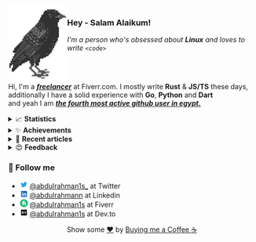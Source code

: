 <img align="left" src="assets/logo.png">

### Hey - Salam Alaikum!
*I'm a person who's obsessed about **Linux** and loves to write `<code>`*

<br/><br/>



Hi, I'm a [***freelancer***](https://fiverr.com/abdulrahman1s) at Fiverr.com.
I mostly write **Rust** & **JS/TS** these days, <br/> 
additionally I have a solid experience with **Go**, **Python** and **Dart** <br/>
and yeah I am [***the fourth most active github user in egypt.***](https://committers.top/egypt) 


<details>
<summary>📈 <b>Statistics</b></summary>

![statistics](assets/statistics.svg)

</details>

<details>
<summary>✨ <b>Achievements</b></summary>

![achievements](assets/achievements.svg)
</details>

<details>
<summary>👀 <b>Recent articles</b></summary>

[![articles](assets/articles.svg)](https://dev.to/abdulrahman1s)
</details>


<details>
<summary>😍 <b>Feedback</b></summary>

<!--feedback_start-->
- [@t_t_a_m](https://fiverr.com/t_t_a_m): **Very helpfull and very fast working!**
- [@jork888](https://fiverr.com/jork888): **an understanding person. Clever**
<!--feedback_end-->


> Source: https://fiverr.com/abdulrahman1s
</details>


### 💬 Follow me
- <img height="16" width="16" src="assets/twitter-logo.png" /> [@abdulrahman1s_](https://twitter.com/TheMaestro1s) at Twitter
- <img height="16" width="16" src="assets/linkedin-logo.png" /> [@abdulrahmann](https://linkedin.com/in/abdulrahmann) at Linkedin
- <img height="16" width="16" src="assets/fiverr-logo.png" /> [@abdulrahman1s](https://fiverr.com/abdulrahman1s) at Fiverr
- <img height="16" width="16" src="assets/dev-to-logo.png" /> [@abdulrahman1s](https://dev.to/abdulrahman1s) at Dev.to

<div align="center">
    Show some <a href="https://quran.com/en/saba/39">❤️</a> by <a href="https://ko-fi.com/abdulrahman1s">Buying me a Coffee ☕</a>
</div>
